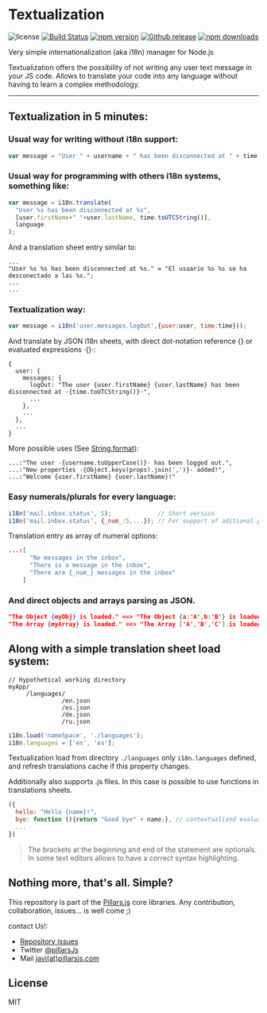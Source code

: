 # Textualization

![license](https://img.shields.io/badge/license-MIT-blue.svg ) [![Build Status](https://img.shields.io/travis/pillarsjs/textualization/master.svg)](https://travis-ci.org/pillarsjs/textualization) [![npm version](https://img.shields.io/npm/v/textualization.svg)](https://www.npmjs.com/package/textualization) [![Github release](https://img.shields.io/github/release/bifuer/textualization.svg)](https://github.com/pillarsjs/textualization) [![npm downloads](https://img.shields.io/npm/dm/textualization.svg)](https://www.npmjs.com/package/textualization)

Very simple internationalization (aka i18n) manager for Node.js

Textualization offers the possibility of not writing any user text message in your JS code. Allows to translate your code into any language without having to learn a complex methodology.

---

## Textualization in 5 minutes:

### Usual way for writing without i18n support:
```javascript
var message = "User " + username + " has been disconnected at " + time + ".";
```

### Usual way for programming with others i18n systems, something like:
```javascript
var message = i18n.translate(
  "User %s has been disconnected at %s",
  [user.firstName+" "+user.lastName, time.toUTCString()],
  language
);
```

And a translation sheet entry similar to:
```
...
"User %s %s has been disconnected at %s." = "El usuario %s %s se ha desconectado a las %s.";
...
...
```

### **Textualization** way:
```javascript
var message = i18n('user.messages.logOut',{user:user, time:time}));
```

And translate by JSON i18n sheets, with direct dot-notation reference {} or evaluated expressions ·{}·:
```
{
  user: {
    messages: {
      logOut: "The user {user.firstName} {user.lastName} has been disconnected at ·{time.toUTCString()}·",
      ...
    },
    ...
  },
  ...
}
```

More possible uses (See [String.format](https://github.com/pillarsjs/String.format)):
```
...:"The user ·{username.toUpperCase()}· has been logged out.",
...:"New properties ·{Object.keys(props).join(',')}· added!",
...:"Welcome {user.firstName} {user.lastName}!"
```


### Easy numerals/plurals for every language:

```javascript
i18n('mail.inbox.status', 5);             // Short version
i18n('mail.inbox.status', {_num_:5,...}); // For support of aditional params
```

Translation entry as array of numeral options:
```JSON
...:[
      "No messages in the inbox",
      "There is a message in the inbox",
      "There are {_num_} messages in the inbox"
    ]
````

### And direct objects and arrays parsing as JSON.
```JSON
"The Object {myObj} is loaded." ==> "The Object {a:'A',b:'B'} is loaded."
"The Array {myArray} is loaded." ==> "The Array ['A','B','C'] is loaded."
```

## Along with a simple translation sheet load system:
```
// Hypothetical working directory
myApp/
     /languages/
               /en.json
               /es.json
               /de.json
               /ru.json
```

```javascript
i18n.load('nameSpace', './languages');
i18n.languages = ['en', 'es'];
```

Textualization load from directory `./languages` only `i18n.languages` defined, and refresh translations cache if this property changes.

Additionally also supports .js files. In this case is possible to use functions in translations sheets.
```javascript
({
  hello: "Hello {name}!",
  bye: function (){return "Good bye" + name;}, // contextualized evaluation.
  ...
})
```
> The brackets at the beginning and end of the statement are optionals. In some text editors allows to have a correct syntax highlighting.


## Nothing more, that's all. Simple?

This repository is part of the [Pillars.js](https://github.com/pillarsjs/pillars) core libraries. Any contribution, collaboration, issues... is well come ;)

contact Us!:
- [Repository issues](https://github.com/pillarsjs/textualization/issues)
- Twitter [@pillarsJs](http://twitter.com/PillarsJS)
- Mail [javi(at)pillarsjs.com](mailto:javi@pillarsjs.com)

## License
MIT

